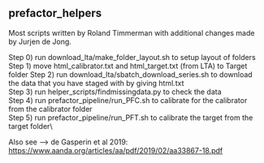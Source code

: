 ## prefactor_helpers

Most scripts written by Roland Timmerman with additional changes made by Jurjen de Jong.

Step 0) run download_lta/make_folder_layout.sh to setup layout of folders\
Step 1) move html_calibrator.txt and html_target.txt (from LTA) to Target folder
Step 2) run download_lta/sbatch_download_series.sh to download the data that you have staged with by giving html.txt \
Step 3) run helper_scripts/findmissingdata.py to check the data\
Step 4) run prefactor_pipeline/run_PFC.sh to calibrate for the calibrator from the calibrator folder\
Step 5) run prefactor_pipeline/run_PFT.sh to calibrate the target from the target folder\

Also see --> de Gasperin et al 2019: https://www.aanda.org/articles/aa/pdf/2019/02/aa33867-18.pdf
